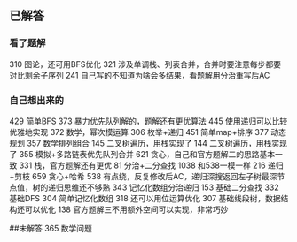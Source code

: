 ## 已解答

### 看了题解
310 图论，还可用BFS优化
321 涉及单调栈、列表合并，合并时要注意每步都要对比剩余子序列
241 自己写的不知道为啥会多结果，看题解用分治重写后AC

### 自己想出来的
429 简单BFS
373 暴力优先队列解的，题解还有更优算法
445 使用递归可以比较优雅地实现
372 数学，幂次模运算
306 枚举+递归
451 简单map+排序
377 动态规划
357 数学排列组合
145 二叉树遍历，用栈实现了
144 二叉树遍历，用栈实现了
355 模拟+多路链表优先队列合并
621 贪心，自己和官方题解二的思路基本一致
331 栈，官方题解还有更优
81 分治+二分查找
1038 和538一模一样
216 递归+剪枝
659 贪心+哈希
538 有点绕，反复修改后AC，递归深搜返回左子树最深节点值，树的递归思维还不够熟
343 记忆化数组分治递归
153 基础二分查找
332 基础DFS
304 简单记忆化数组
318 还可以用位运算优化
307 基础线段树，数据结构还可以优化
138 官方题解三不用额外空间可以实现，非常巧妙

##未解答
365 数学问题